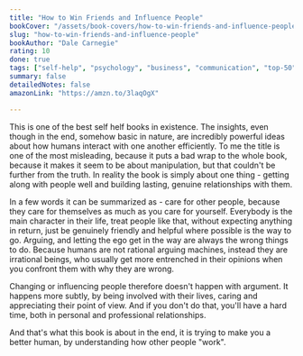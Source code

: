 ```yaml
---
title: "How to Win Friends and Influence People"
bookCover: "/assets/book-covers/how-to-win-friends-and-influence-people.jpg"
slug: "how-to-win-friends-and-influence-people"
bookAuthor: "Dale Carnegie"
rating: 10
done: true
tags: ["self-help", "psychology", "business", "communication", "top-50"]
summary: false
detailedNotes: false
amazonLink: "https://amzn.to/3laqOgX"

---
```


This is one of the best self helf books in existence. The insights, even though in the end, somehow basic in nature, are incredibly powerful ideas about how humans interact with one another efficiently. To me the title is one of the most misleading, because it puts a bad wrap to the whole book, because it makes it seem to be about manipulation, but that couldn't be further from the truth. In reality the book is simply about one thing - getting along with people well and building lasting, genuine relationships with them. 

In a few words it can be summarized as - care for other people, because they care for themselves as much as you care for yourself. Everybody is the main character in their life, treat people like that, without expecting anything in return, just be genuinely friendly and helpful where possible is the way to go. Arguing, and letting the ego get in the way are always the wrong things to do. Because humans are not rational arguing machines, instead they are irrational beings, who usually get more entrenched in their opinions when you confront them with why they are wrong. 

Changing or influencing people therefore doesn't happen with argument. It happens more subtly, by being involved with their lives, caring and appreciating their point of view. And if you don't do that, you'll have a hard time, both in personal and professional relationships. 

And that's what this book is about in the end, it is trying to make you a better human, by understanding how other people "work". 

